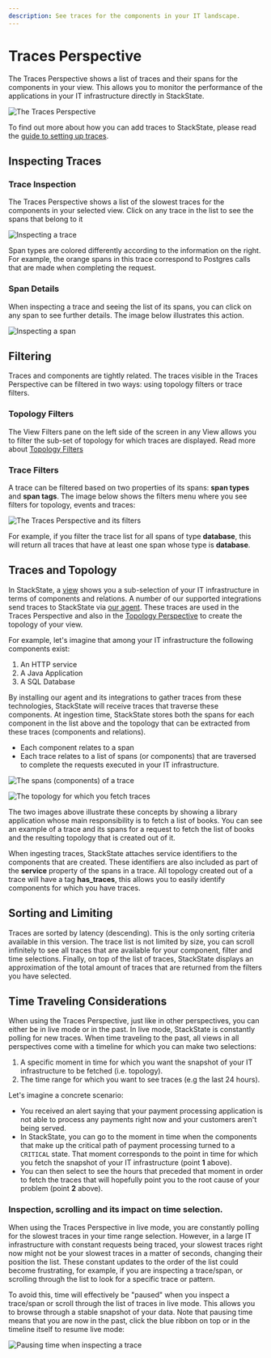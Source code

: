 ```yaml
---
description: See traces for the components in your IT landscape.
---
```


# Traces Perspective

The Traces Perspective shows a list of traces and their spans for the components in your view. This allows you to monitor the performance of the applications in your IT infrastructure directly in StackState.

![The Traces Perspective](/.gitbook/assets/traces-perspective.png)

To find out more about how you can add traces to StackState, please read the [guide to setting up traces](/configure/traces/how_to_setup_traces.md).

## Inspecting Traces

### Trace Inspection

The Traces Perspective shows a list of the slowest traces for the components in your selected view. Click on any trace in the list to see the spans that belong to it

![Inspecting a trace](/.gitbook/assets/v41_trace-inspection.png)

Span types are colored differently according to the information on the right. For example, the orange spans in this trace correspond to Postgres calls that are made when completing the request.

### Span Details

When inspecting a trace and seeing the list of its spans, you can click on any span to see further details. The image below illustrates this action.

![Inspecting a span](/.gitbook/assets/span-details.png)

## Filtering

Traces and components are tightly related. The traces visible in the Traces Perspective can be filtered in two ways: using topology filters or trace filters.

### Topology Filters

The View Filters pane on the left side of the screen in any View allows you to filter the sub-set of topology for which traces are displayed. Read more about [Topology Filters](/use/views/filters.md#topology-filters)

### Trace Filters

A trace can be filtered based on two properties of its spans: **span types** and **span tags**. The image below shows the filters menu where you see filters for topology, events and traces:

![The Traces Perspective and its filters](/.gitbook/assets/trace-filters.png)

For example, if you filter the trace list for all spans of type **database**, this will return all traces that have at least one span whose type is **database**.

## Traces and Topology

In StackState, a [view](/use/views/README.md) shows you a sub-selection of your IT infrastructure in terms of components and relations. A number of our supported integrations send traces to StackState via [our agent](/configure/traces/how_to_setup_traces.md). These traces are used in the Traces Perspective and also in the [Topology Perspective](topology_perspective.md) to create the topology of your view.

For example, let's imagine that among your IT infrastructure the following components exist:

1. An HTTP service
2. A Java Application
3. A SQL Database

By installing our agent and its integrations to gather traces from these technologies, StackState will receive traces that traverse these components. At ingestion time, StackState stores both the spans for each component in the list above and the topology that can be extracted from these traces \(components and relations\).

* Each component relates to a span
* Each trace relates to a list of spans \(or components\) that are traversed to complete the requests executed in your IT infrastructure.

![The spans \(components\) of a trace](/.gitbook/assets/v41_trace-inspection.png)

![The topology for which you fetch traces](/.gitbook/assets/topology-traces.png)

The two images above illustrate these concepts by showing a library application whose main responsibility is to fetch a list of books. You can see an example of a trace and its spans for a request to fetch the list of books and the resulting topology that is created out of it.

When ingesting traces, StackState attaches service identifiers to the components that are created. These identifiers are also included as part of the **service** property of the spans in a trace. All topology created out of a trace will have a tag **has\_traces**, this allows you to easily identify components for which you have traces.

## Sorting and Limiting

Traces are sorted by latency \(descending\). This is the only sorting criteria available in this version. The trace list is not limited by size, you can scroll infinitely to see all traces that are available for your component, filter and time selections. Finally, on top of the list of traces, StackState displays an approximation of the total amount of traces that are returned from the filters you have selected.

## Time Traveling Considerations

When using the Traces Perspective, just like in other perspectives, you can either be in live mode or in the past. In live mode, StackState is constantly polling for new traces. When time traveling to the past, all views in all perspectives come with a timeline for which you can make two selections:

1. A specific moment in time for which you want the snapshot of your IT infrastructure to be fetched \(i.e. topology\).
2. The time range for which you want to see traces \(e.g the last 24 hours\).

Let's imagine a concrete scenario:

* You received an alert saying that your payment processing application is not able to process any payments right now and your customers aren't being served.
* In StackState, you can go to the moment in time when the components that make up the critical path of payment processing turned to a `CRITICAL` state. That moment corresponds to the point in time for which you fetch the snapshot of your IT infrastructure \(point **1** above\).
* You can then select to see the hours that preceded that moment in order to fetch the traces that will hopefully point you to the root cause of your problem \(point **2** above\).

### Inspection, scrolling and its impact on time selection.

When using the Traces Perspective in live mode, you are constantly polling for the slowest traces in your time range selection. However, in a large IT infrastructure with constant requests being traced, your slowest traces right now might not be your slowest traces in a matter of seconds, changing their position the list. These constant updates to the order of the list could become frustrating, for example, if you are inspecting a trace/span, or scrolling through the list to look for a specific trace or pattern.

To avoid this, time will effectively be "paused" when you inspect a trace/span or scroll through the list of traces in live mode. This allows you to browse through a stable snapshot of your data. Note that pausing time means that you are now in the past, click the blue ribbon on top or in the timeline itself to resume live mode:

![Pausing time when inspecting a trace](/.gitbook/assets/v41_trace-inspection.png)

